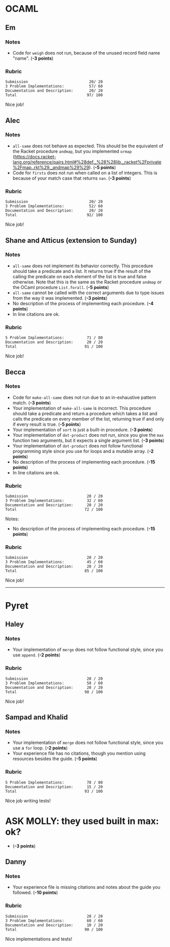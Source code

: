 
# OCAML

## Em

### Notes
- Code for `weigh` does not run, because of the unused record field name "name". (**-3 points**)

### Rubric
```
Submission                           20/ 20 
3 Problem Implementations:           57/ 60
Documentation and Description:       20/ 20
Total                               97/ 100
```

Nice job!

## Alec

### Notes
- `all-same` does not behave as expected. This should be the equivalent of the Racket procedure `andmap`, but you implemented `ormap` (https://docs.racket-lang.org/reference/pairs.html#%28def._%28%28lib._racket%2Fprivate%2Fmap..rkt%29._andmap%29%29). (**-5 points**)
- Code for `firsts` does not run when called on a list of integers. This is because of your match case that returns `nan`. (**-3 points**)

### Rubric
```
Submission                           20/ 20 
3 Problem Implementations:           52/ 60
Documentation and Description:       20/ 20
Total                               92/ 100
```

Nice job!

## Shane and Atticus (extension to Sunday)

### Notes
- `all-same` does not implement its behavior correctly. This procedure should take a predicate and a list. It returns true if the result of the calling the predicate on each element of the list is true and false otherwise. Note that this is the same as the Racket procedure `andmap` or the OCaml procedure `List.forall`. (**-5 points**)
- `all-same` cannot be called with the correct arguments due to type issues from the way it was implemented. (**-3 points**)
- No description of the process of implementing each procedure. (**-4 points**)
- In line citations are ok.

### Rubric
```
5 Problem Implementations:          71 / 80
Documentation and Description:      20 / 20
Total                              91 / 100
```

Nice job!

## Becca

### Notes
- Code for `make-all-same` does not run due to an in-exhaustive pattern match. (**-3 points**)
- Your implementation of `make-all-same` is incorrect. This procedure should take a predicate and return a procedure which takes a list and calls the predicate on every member of the list, returning true if and only if every result is true. (**-5 points**)
- Your implementation of `sort` is just a built-in procedure. (**-3 points**)
- Your implementation of `dot-product` does not run, since you give the `max` function two arguments, but it expects a single argument list. (**-3 points**)
- Your implementation of `dot-product` does not follow functional programming style since you use for loops and a mutable array. (**-2 points**)
- No description of the process of implementing each procedure. (**-15 points**)
- In line citations are ok.

### Rubric
```
Submission                          20 / 20 
3 Problem Implementations:          32 / 60
Documentation and Description:      20 / 20
Total                              72 / 100
```



Notes:
- No description of the process of implementing each procedure. (**-15 points**)

### Rubric
```
Submission                          20 / 20 
3 Problem Implementations:          45 / 60
Documentation and Description:      20 / 20
Total                              85 / 100
```

Nice job!

---
# Pyret

## Haley

### Notes
- Your implementation of `merge` does not follow functional style, since you use `append`. (**-2 points**)

### Rubric
```
Submission                          20 / 20 
3 Problem Implementations:          58 / 60
Documentation and Description:      20 / 20
Total                              98 / 100
```

Nice job!

## Sampad and Khalid

### Notes
- Your implementation of `merge` does not follow functional style, since you use a `for` loop. (**-2 points**)
- Your experience file has no citations, though you mention using resources besides the guide. (**-5 points**)

### Rubric
```
5 Problem Implementations:          78 / 80
Documentation and Description:      15 / 20
Total                              93 / 100
```

Nice job writing tests!

# ASK MOLLY: they used built in max: ok?
- (**-3 points**)

## Danny

### Notes
- Your experience file is missing citations and notes about the guide you followed. (**-10 points**)

### Rubric
```
Submission                          20 / 20 
3 Problem Implementations:          60 / 60
Documentation and Description:      10 / 20
Total                              90 / 100
```

Nice implementations and tests! 